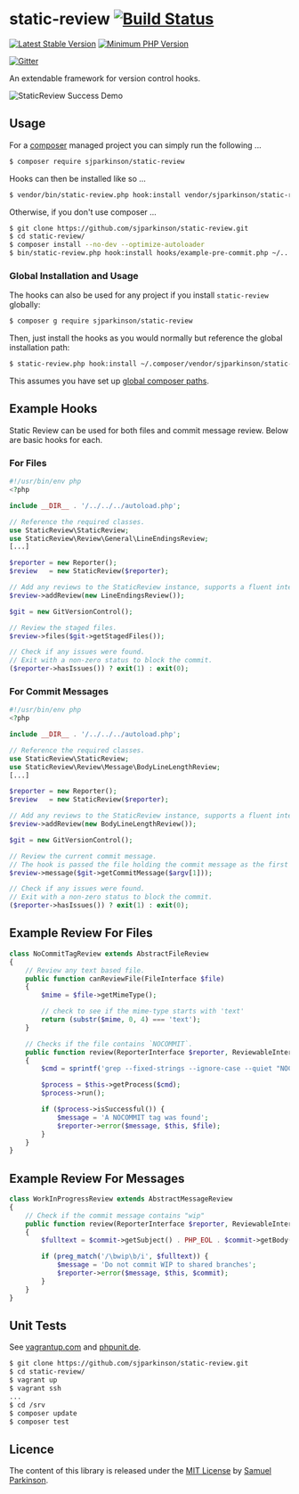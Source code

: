 # static-review [![Build Status](http://img.shields.io/travis/sjparkinson/static-review/master.svg?style=flat)][travis]

[![Latest Stable Version](http://img.shields.io/packagist/v/sjparkinson/static-review.svg?style=flat)][packagist]
[![Minimum PHP Version](http://img.shields.io/badge/php-%3E%3D%205.5-8892BF.svg?style=flat)][php]

[![Gitter](https://badges.gitter.im/Join%20Chat.svg)](https://gitter.im/sjparkinson/static-review)

An extendable framework for version control hooks.

![StaticReview Success Demo](http://i.imgur.com/8G3uORp.gif)

[travis]:    https://travis-ci.org/sjparkinson/static-review
[packagist]: https://packagist.org/packages/sjparkinson/static-review
[php]:       https://php.net/

## Usage

For a [composer][composer] managed project you can simply run the following ...

```bash
$ composer require sjparkinson/static-review
```

Hooks can then be installed like so ...

```bash
$ vendor/bin/static-review.php hook:install vendor/sjparkinson/static-review/hooks/example-pre-commit.php .git/hooks/pre-commit
```

Otherwise, if you don't use composer ...

```bash
$ git clone https://github.com/sjparkinson/static-review.git
$ cd static-review/
$ composer install --no-dev --optimize-autoloader
$ bin/static-review.php hook:install hooks/example-pre-commit.php ~/.../.git/hooks/pre-commit
```

[composer]: https://getcomposer.org/

### Global Installation and Usage

The hooks can also be used for any project if you install `static-review` globally:

```bash
$ composer g require sjparkinson/static-review
```

Then, just install the hooks as you would normally but reference the global
installation path:

```bash
$ static-review.php hook:install ~/.composer/vendor/sjparkinson/static-review/hooks/static-review-commit-msg.php .git/hooks/commit-msg
```

This assumes you have set up [global composer paths][global-composer].

[global-composer]: https://getcomposer.org/doc/03-cli.md#global

## Example Hooks

Static Review can be used for both files and commit message review. Below are
basic hooks for each.

### For Files

```php
#!/usr/bin/env php
<?php

include __DIR__ . '/../../../autoload.php';

// Reference the required classes.
use StaticReview\StaticReview;
use StaticReview\Review\General\LineEndingsReview;
[...]

$reporter = new Reporter();
$review   = new StaticReview($reporter);

// Add any reviews to the StaticReview instance, supports a fluent interface.
$review->addReview(new LineEndingsReview());

$git = new GitVersionControl();

// Review the staged files.
$review->files($git->getStagedFiles());

// Check if any issues were found.
// Exit with a non-zero status to block the commit.
($reporter->hasIssues()) ? exit(1) : exit(0);
```

### For Commit Messages

```php
#!/usr/bin/env php
<?php

include __DIR__ . '/../../../autoload.php';

// Reference the required classes.
use StaticReview\StaticReview;
use StaticReview\Review\Message\BodyLineLengthReview;
[...]

$reporter = new Reporter();
$review   = new StaticReview($reporter);

// Add any reviews to the StaticReview instance, supports a fluent interface.
$review->addReview(new BodyLineLengthReview());

$git = new GitVersionControl();

// Review the current commit message.
// The hook is passed the file holding the commit message as the first argument.
$review->message($git->getCommitMessage($argv[1]));

// Check if any issues were found.
// Exit with a non-zero status to block the commit.
($reporter->hasIssues()) ? exit(1) : exit(0);
```

## Example Review For Files

```php
class NoCommitTagReview extends AbstractFileReview
{
    // Review any text based file.
    public function canReviewFile(FileInterface $file)
    {
        $mime = $file->getMimeType();

        // check to see if the mime-type starts with 'text'
        return (substr($mime, 0, 4) === 'text');
    }

    // Checks if the file contains `NOCOMMIT`.
    public function review(ReporterInterface $reporter, ReviewableInterface $file)
    {
        $cmd = sprintf('grep --fixed-strings --ignore-case --quiet "NOCOMMIT" %s', $file->getFullPath());

        $process = $this->getProcess($cmd);
        $process->run();

        if ($process->isSuccessful()) {
            $message = 'A NOCOMMIT tag was found';
            $reporter->error($message, $this, $file);
        }
    }
}
```

## Example Review For Messages

```php
class WorkInProgressReview extends AbstractMessageReview
{
    // Check if the commit message contains "wip"
    public function review(ReporterInterface $reporter, ReviewableInterface $commit)
    {
        $fulltext = $commit->getSubject() . PHP_EOL . $commit->getBody();

        if (preg_match('/\bwip\b/i', $fulltext)) {
            $message = 'Do not commit WIP to shared branches';
            $reporter->error($message, $this, $commit);
        }
    }
}
```

## Unit Tests

See [vagrantup.com][vagrant] and [phpunit.de][phpunit].

```bash
$ git clone https://github.com/sjparkinson/static-review.git
$ cd static-review/
$ vagrant up
$ vagrant ssh
...
$ cd /srv
$ composer update
$ composer test
```

[vagrant]: https://www.vagrantup.com
[phpunit]: http://phpunit.de

## Licence

The content of this library is released under the [MIT License][license] by [Samuel Parkinson][twitter].

[license]: https://github.com/sjparkinson/static-review/blob/master/LICENSE
[twitter]: https://twitter.com/samparkinson_
